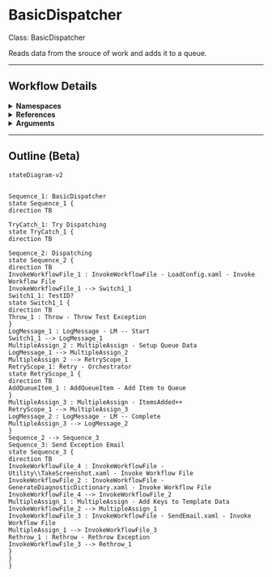 # BasicDispatcher
Class: BasicDispatcher

Reads data from the srouce of work and adds it to a queue.

<hr />

## Workflow Details
<details>
    <summary>
    <b>Namespaces</b>
    </summary>

    - GlobalConstantsNamespace
- GlobalVariablesNamespace
- System
- System.Activities
- System.Activities.Runtime.Collections
- System.Activities.Statements
- System.Collections
- System.Collections.Generic
- System.Collections.ObjectModel
- System.Linq
- System.Reflection
- System.Runtime.Serialization
- UiPath.Core
- UiPath.Core.Activities


</details>
<details>
    <summary>
    <b>References</b>
    </summary>

    - Microsoft.CSharp
- Microsoft.VisualBasic
- Microsoft.Win32.Primitives
- NPOI
- PresentationFramework
- System
- System.Activities
- System.Collections
- System.ComponentModel
- System.ComponentModel.EventBasedAsync
- System.ComponentModel.Primitives
- System.ComponentModel.TypeConverter
- System.Configuration.ConfigurationManager
- System.Console
- System.Core
- System.Data
- System.Data.Common
- System.Data.SqlClient
- System.Linq
- System.Memory
- System.Memory.Data
- System.ObjectModel
- System.Private.CoreLib
- System.Private.DataContractSerialization
- System.Private.ServiceModel
- System.Private.Uri
- System.Private.Xml
- System.Reflection.DispatchProxy
- System.Reflection.Metadata
- System.Reflection.TypeExtensions
- System.Runtime.Serialization
- System.Runtime.Serialization.Formatters
- System.Runtime.Serialization.Primitives
- System.Security.Permissions
- System.ServiceModel
- System.ServiceModel.Activities
- System.Xaml
- System.Xml
- System.Xml.Linq
- UiPath.Studio.Constants
- UiPath.System.Activities
- UiPath.System.Activities.Design
- UiPath.System.Activities.ViewModels
- UiPath.Workflow
- WindowsBase


</details>
<details>
    <summary>
    <b>Arguments</b>
    </summary>

    <table><tr><th>Name</th><th>Direction</th><th>Type</th><th>Description</th></tr><tr><td>in_ConfigPath</td><td>InArgument</td><td>x:String</td><td>The path to the config file to use to load variables and resources.</td></tr><tr><td>in_IgnoreSheets</td><td>InArgument</td><td>s:String[]</td><td>A list of the sheets to ignore loading from the config.</td></tr><tr><td>in_TestID</td><td>InArgument</td><td>x:String</td><td>Used to modify the workflow in order to test different scenarios. Only used to test exception handling in this workflow. Leave as null for production use.</td></tr></table>
    
</details>

<hr />

## Outline (Beta)

```mermaid
stateDiagram-v2


Sequence_1: BasicDispatcher
state Sequence_1 {
direction TB

TryCatch_1: Try Dispatching
state TryCatch_1 {
direction TB

Sequence_2: Dispatching
state Sequence_2 {
direction TB
InvokeWorkflowFile_1 : InvokeWorkflowFile - LoadConfig.xaml - Invoke Workflow File
InvokeWorkflowFile_1 --> Switch1_1
Switch1_1: TestID?
state Switch1_1 {
direction TB
Throw_1 : Throw - Throw Test Exception
}
LogMessage_1 : LogMessage - LM -- Start
Switch1_1 --> LogMessage_1
MultipleAssign_2 : MultipleAssign - Setup Queue Data
LogMessage_1 --> MultipleAssign_2
MultipleAssign_2 --> RetryScope_1
RetryScope_1: Retry - Orchestrator
state RetryScope_1 {
direction TB
AddQueueItem_1 : AddQueueItem - Add Item to Queue
}
MultipleAssign_3 : MultipleAssign - ItemsAdded++
RetryScope_1 --> MultipleAssign_3
LogMessage_2 : LogMessage - LM -- Complete
MultipleAssign_3 --> LogMessage_2
}
Sequence_2 --> Sequence_3
Sequence_3: Send Exception Email
state Sequence_3 {
direction TB
InvokeWorkflowFile_4 : InvokeWorkflowFile - Utility\\TakeScreenshot.xaml - Invoke Workflow File
InvokeWorkflowFile_2 : InvokeWorkflowFile - GenerateDiagnosticDictionary.xaml - Invoke Workflow File
InvokeWorkflowFile_4 --> InvokeWorkflowFile_2
MultipleAssign_1 : MultipleAssign - Add Keys to Template Data
InvokeWorkflowFile_2 --> MultipleAssign_1
InvokeWorkflowFile_3 : InvokeWorkflowFile - SendEmail.xaml - Invoke Workflow File
MultipleAssign_1 --> InvokeWorkflowFile_3
Rethrow_1 : Rethrow - Rethrow Exception
InvokeWorkflowFile_3 --> Rethrow_1
}
}
}
```